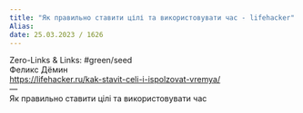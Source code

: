 ```yaml
---
title: "Як правильно ставити цілі та використовувати час - lifehacker"
Alias: 
date: 25.03.2023 / 1626  
---
```

Zero-Links & Links:  #green/seed  
Феликс Дёмин  
https://lifehacker.ru/kak-stavit-celi-i-ispolzovat-vremya/  
—  
Як правильно ставити цілі та використовувати час